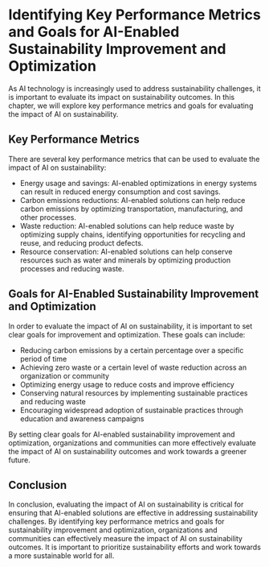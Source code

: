 Identifying Key Performance Metrics and Goals for AI-Enabled Sustainability Improvement and Optimization
==================================================================================================================================================================

As AI technology is increasingly used to address sustainability challenges, it is important to evaluate its impact on sustainability outcomes. In this chapter, we will explore key performance metrics and goals for evaluating the impact of AI on sustainability.

Key Performance Metrics
-----------------------

There are several key performance metrics that can be used to evaluate the impact of AI on sustainability:

* Energy usage and savings: AI-enabled optimizations in energy systems can result in reduced energy consumption and cost savings.
* Carbon emissions reductions: AI-enabled solutions can help reduce carbon emissions by optimizing transportation, manufacturing, and other processes.
* Waste reduction: AI-enabled solutions can help reduce waste by optimizing supply chains, identifying opportunities for recycling and reuse, and reducing product defects.
* Resource conservation: AI-enabled solutions can help conserve resources such as water and minerals by optimizing production processes and reducing waste.

Goals for AI-Enabled Sustainability Improvement and Optimization
----------------------------------------------------------------

In order to evaluate the impact of AI on sustainability, it is important to set clear goals for improvement and optimization. These goals can include:

* Reducing carbon emissions by a certain percentage over a specific period of time
* Achieving zero waste or a certain level of waste reduction across an organization or community
* Optimizing energy usage to reduce costs and improve efficiency
* Conserving natural resources by implementing sustainable practices and reducing waste
* Encouraging widespread adoption of sustainable practices through education and awareness campaigns

By setting clear goals for AI-enabled sustainability improvement and optimization, organizations and communities can more effectively evaluate the impact of AI on sustainability outcomes and work towards a greener future.

Conclusion
----------

In conclusion, evaluating the impact of AI on sustainability is critical for ensuring that AI-enabled solutions are effective in addressing sustainability challenges. By identifying key performance metrics and goals for sustainability improvement and optimization, organizations and communities can effectively measure the impact of AI on sustainability outcomes. It is important to prioritize sustainability efforts and work towards a more sustainable world for all.
